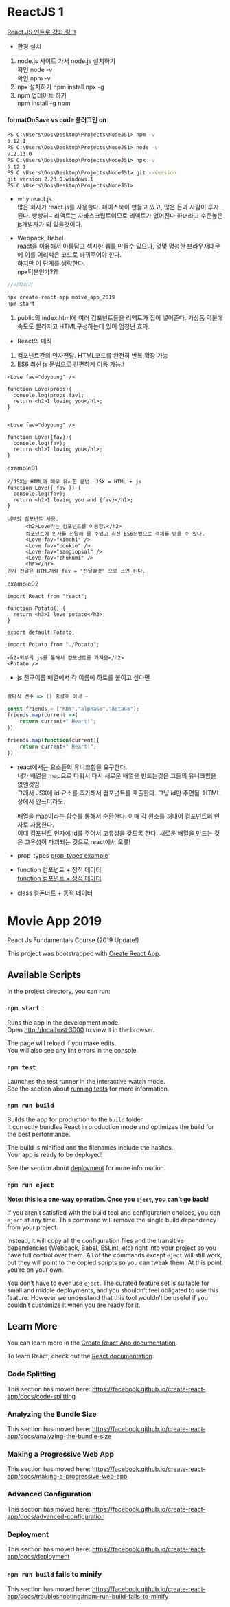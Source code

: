 # ReactJS 1

[React.JS 인트로 강좌 링크](https://academy.nomadcoders.co/courses/216871/lectures/10881272)

- 환경 설치

1. node.js 사이트 가서 node.js 설치하기  
   확인 node -v  
   확인 npm -v
2. npx 설치하기
   npm install npx -g
3. npm 업데이트 하기  
   npm install -g npm

#### formatOnSave vs code 플러그인 on

```cmd
PS C:\Users\Dos\Desktop\Projects\NodeJS1> npm -v
6.12.1
PS C:\Users\Dos\Desktop\Projects\NodeJS1> node -v
v12.13.0
PS C:\Users\Dos\Desktop\Projects\NodeJS1> npx -v
6.12.1
PS C:\Users\Dos\Desktop\Projects\NodeJS1> git --version
git version 2.23.0.windows.1
PS C:\Users\Dos\Desktop\Projects\NodeJS1>
```

- why react.js  
  많은 회사가 react.js를 사용한다. 페이스북이 만들고 있고, 많은 돈과 사람이 투자된다. 빵빵혀~
  리액트는 자바스크립트이므로 리액트가 없어진다 하더라고 수준높은 js개발자가 되 있을것이다.

- Webpack, Babel  
  react을 이용해서 아름답고 섹시한 웹를 만들수 있으나, 몇몇 멍청한 브라우저떄문에 이를 어리석은 코드로 바꿔주어야 한다.  
  하지만 이 단계를 생략한다.  
  npx덕분인가??!

```c
//시작하기

npx create-react-app moive_app_2019
npm start
```

1. public의 index.html에 여러 컴포넌트들을 리액트가 집어 넣어준다. 가상돔 덕분에 속도도 빨라지고
   HTML구성하는데 있어 엄청난 효과.

- React의 매직

1. 컴포넌트간의 인자전달. HTML코드를 완전히 반복,확장 가능
2. ES6 최신 js 문법으로 간편하게 이용 가능.!

```
<Love fav="doyoung" />

function Love(props){
  console.log(props.fav);
  return <h1>I loving you</h1>;
}


<Love fav="doyoung" />

function Love({fav}){
  console.log(fav);
  return <h1>I loving you</h1>;
}
```

example01

```
//JSX는 HTML과 매우 유사한 문법. JSX = HTML + js
function Love({ fav }) {
  console.log(fav);
  return <h1>I loving you and {fav}</h1>;
}

내부의 컴포넌트 사용.
      <h2>Love라는 컴포넌트를 이용함.</h2>
      컴포넌트에 인자를 전달해 줄 수있고 최신 ES6문법으로 객체를 받을 수 있다.
      <Love fav="kimchi" />
      <Love fav="cookie" />
      <Love fav="samgiopsal" />
      <Love fav="chukumi" />
      <hr></hr>
인자 전달은 HTML처럼 fav = "전달할것" 으로 쓰면 된다.
```

example02

```
import React from "react";

function Potato() {
  return <h3>I love potato</h3>;
}

export default Potato;
```

```
import Potato from "./Potato";

<h2>외부의 js를 통해서 컴포넌트를 가져옴</h2>
<Potato />

```

- js 친구이름 배열에서 각 이름에 하트를 붙이고 싶다면

```javascript

람다식 변수 => () 중괄호 이네 ~

const friends = ["KDY","alphaGo","BetaGo"];
friends.map(current =>(
    return current+" Heart!";
))

friends.map(function(current){
    return current+" Heart!";
})
```

- react에서는 요소들의 유니크함을 요구한다.  
  내가 배열을 map으로 다뤄서 다시 새로운 배열을 만드는것은 그들의 유니크함을 없앤것임.  
  그래서 JSX에 id 요소를 추가해서 컴포넌트를 호출한다. 그냥 id만 주면됨. HTML상에서 안쓰더라도.

  <p>
  배열을 map이라는 함수를 통해서 순환한다. 이때 각 원소를 꺼내어
  컴포넌트의 인자로 사용한다.
  <br />
  이때 컴포넌트 인자에 id를 주어서 고유성을 갖도록 한다. 새로운 배열을
  만드는 것은 고유성이 파괴되는 것으로 react에서 오류!
  </p>

- prop-types
  [prop-types example](./prop-types.md)

- function 컴포넌트 + 정적 데이터  
  [ function 컴포넌트 + 정적 데이터](./staticData.md)

- class 컴폰너트 + 동적 데이터

# Movie App 2019

React Js Fundamentals Course (2019 Update!)

This project was bootstrapped with [Create React App](https://github.com/facebook/create-react-app).

## Available Scripts

In the project directory, you can run:

### `npm start`

Runs the app in the development mode.<br />
Open [http://localhost:3000](http://localhost:3000) to view it in the browser.

The page will reload if you make edits.<br />
You will also see any lint errors in the console.

### `npm test`

Launches the test runner in the interactive watch mode.<br />
See the section about [running tests](https://facebook.github.io/create-react-app/docs/running-tests) for more information.

### `npm run build`

Builds the app for production to the `build` folder.<br />
It correctly bundles React in production mode and optimizes the build for the best performance.

The build is minified and the filenames include the hashes.<br />
Your app is ready to be deployed!

See the section about [deployment](https://facebook.github.io/create-react-app/docs/deployment) for more information.

### `npm run eject`

**Note: this is a one-way operation. Once you `eject`, you can’t go back!**

If you aren’t satisfied with the build tool and configuration choices, you can `eject` at any time. This command will remove the single build dependency from your project.

Instead, it will copy all the configuration files and the transitive dependencies (Webpack, Babel, ESLint, etc) right into your project so you have full control over them. All of the commands except `eject` will still work, but they will point to the copied scripts so you can tweak them. At this point you’re on your own.

You don’t have to ever use `eject`. The curated feature set is suitable for small and middle deployments, and you shouldn’t feel obligated to use this feature. However we understand that this tool wouldn’t be useful if you couldn’t customize it when you are ready for it.

## Learn More

You can learn more in the [Create React App documentation](https://facebook.github.io/create-react-app/docs/getting-started).

To learn React, check out the [React documentation](https://reactjs.org/).

### Code Splitting

This section has moved here: https://facebook.github.io/create-react-app/docs/code-splitting

### Analyzing the Bundle Size

This section has moved here: https://facebook.github.io/create-react-app/docs/analyzing-the-bundle-size

### Making a Progressive Web App

This section has moved here: https://facebook.github.io/create-react-app/docs/making-a-progressive-web-app

### Advanced Configuration

This section has moved here: https://facebook.github.io/create-react-app/docs/advanced-configuration

### Deployment

This section has moved here: https://facebook.github.io/create-react-app/docs/deployment

### `npm run build` fails to minify

This section has moved here: https://facebook.github.io/create-react-app/docs/troubleshooting#npm-run-build-fails-to-minify
